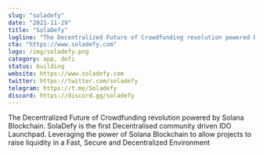 ```yaml
---
slug: "soladefy"
date: "2021-11-29"
title: "SolaDefy"
logline: "The Decentralized Future of Crowdfunding revolution powered by Solana Blockchain. SolaDefy is the first Decentralised community driven IDO Launchpad. Leveraging the power of Solana Blockchain to allow projects to raise liquidity in a Fast, Secure and Decentralized Environment."
cta: "https://www.soladefy.com"
logo: /img/soladefy.png
category: app, defi
status: building
website: https://www.soladefy.com
twitter: https://twitter.com/soladefy
telegram: https://t.me/Soladefy
discord: https://discord.gg/soladefy
--- 
```


The Decentralized Future of Crowdfunding revolution powered by Solana Blockchain. SolaDefy is the first Decentralised community driven IDO Launchpad. Leveraging the power of Solana Blockchain to allow projects to raise liquidity in a Fast, Secure and Decentralized Environment
